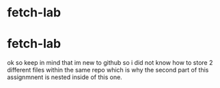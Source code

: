# fetch-lab
# fetch-lab
ok so keep in mind that im new to github so i did not know how to store 2 different files within the same repo which is why the second part of this assignmnent is nested inside of this one. 